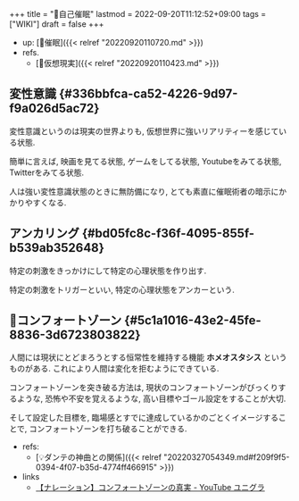 +++
title = "📝自己催眠"
lastmod = 2022-09-20T11:12:52+09:00
tags = ["WIKI"]
draft = false
+++

-   up: [📂催眠]({{< relref "20220920110720.md" >}})
-   refs.
    -   [📝仮想現実]({{< relref "20220920110423.md" >}})


## 変性意識 {#336bbfca-ca52-4226-9d97-f9a026d5ac72}

変性意識というのは現実の世界よりも, 仮想世界に強いリアリティーを感じている状態.

簡単に言えば, 映画を見てる状態, ゲームをしてる状態, Youtubeをみてる状態, Twitterをみてる状態.

人は強い変性意識状態のときに無防備になり, とても素直に催眠術者の暗示にかかりやすくなる.


## アンカリング {#bd05fc8c-f36f-4095-855f-b539ab352648}

特定の刺激をきっかけにして特定の心理状態を作り出す.

特定の刺激をトリガーといい, 特定の心理状態をアンカーという.


## 📝コンフォートゾーン {#5c1a1016-43e2-45fe-8836-3d6723803822}

人間には現状にとどまろうとする恒常性を維持する機能 **ホメオスタシス** というものがある. これにより人間は変化を拒むようにできている.

コンフォートゾーンを突き破る方法は, 現状のコンフォートゾーンがびっくりするような, 恐怖や不安を覚えるような, 高い目標やゴール設定をすることが大切.

そして設定した目標を, 臨場感とすでに達成しているかのごとくイメージすることで, コンフォートゾーンを打ち破ることができる.

-   refs:
    -   [💡ダンテの神曲との関係]({{< relref "20220327054349.md#f209f9f5-0394-4f07-b35d-4774ff466915" >}})
-   links
    -   [【ナレーション】コンフォートゾーンの真実 - YouTube ユニグラ](https://www.youtube.com/watch?v=EAwxqiVorOw)
